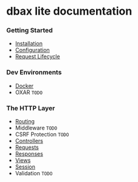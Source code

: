 # dbax lite documentation

### Getting Started

- [Installation](Installation.md)
- [Configuration](Configuration.md)
- [Request Lifecycle](Request-Lifecycle.md)

### Dev Environments
- [Docker](Docker.md)
- OXAR `TODO`

### The HTTP Layer
- [Routing](Routing.md)
- Middleware `TODO`
- CSRF Protection `TODO`
- [Controllers](Controllers.md)
- [Requests](Requests.md)
- [Responses](Responses.md)
- [Views](Views.md)
- [Session](Session.md)
- Validation `TODO`